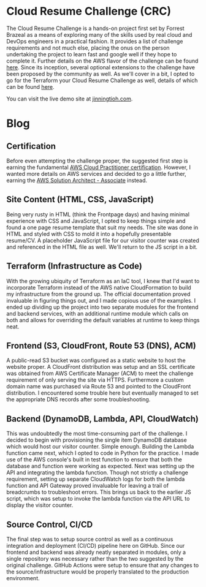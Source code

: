 <!-- About the Project -->
# Cloud Resume Challenge (CRC)
The Cloud Resume Challenge is a hands-on project first set by Forrest Brazeal as a means of exploring many of the skills used by real cloud and DevOps engineers in a practical fashion. It provides a list of challenge requirements and not much else, placing the onus on the person undertaking the project to learn fast and google well if they hope to complete it. Further details on the AWS flavor of the challenge can be found [here](https://cloudresumechallenge.dev/docs/the-challenge/aws/). Since its inception, several optional extensions to the challenge have been proposed by the community as well. As we'll cover in a bit, I opted to go for the Terraform your Cloud Resume Challenge as well, details of which can be found [here](https://cloudresumechallenge.dev/docs/extensions/terraform-getting-started/).

You can visit the live demo site at [jinningtioh.com](https://jinningtioh.com).

<!-- Blog -->
# Blog
## Certification
Before even attempting the challenge proper, the suggested first step is earning the fundamental [AWS Cloud Practitioner certification](https://aws.amazon.com/certification/certified-cloud-practitioner/). However, I wanted more details on AWS services and decided to go a little further, earning the [AWS Solution Architect - Associate](https://aws.amazon.com/certification/certified-solutions-architect-associate/) instead.

## Site Content (HTML, CSS, JavaScript)
Being very rusty in HTML (think the Frontpage days) and having minimal experience with CSS and JavaScript, I opted to keep things simple and found a one page resume template that suit my needs. The site was done in HTML and styled with CSS to mold it into a hopefully presentable resume/CV. A placeholder JavaScript file for our visitor counter was created and referenced in the HTML file as well. We'll return to the JS script in a bit.

## Terraform (Infrastructure as Code)
With the growing ubiquity of Terraform as an IaC tool, I knew that I'd want to incorporate Terraform instead of the AWS native CloudFormation to build my infrastructure from the ground up. The official documentation proved invaluable in figuring things out, and I made copious use of the examples. I ended up dividing up the project into two separate modules for the frontend and backend services, with an additional runtime module which calls on both and allows for overriding the default variables at runtime to keep things neat.

## Frontend (S3, CloudFront, Route 53 (DNS), ACM)
A public-read S3 bucket was configured as a static website to host the website proper. A CloudFront distribution was setup and an SSL certificate was obtained from AWS Certificate Manager (ACM) to meet the challenge requirement of only serving the site via HTTPS. Furthermore a custom domain name was purchased via Route 53 and pointed to the CloudFront distribution. I encountered some trouble here but eventually managed to set the appropriate DNS records after some troubleshooting.

## Backend (DynamoDB, Lambda, API, CloudWatch)
This was undoubtedly the most time-consuming part of the challenge. I decided to begin with provisioning the single item DynamoDB database which would host our visitor counter. Simple enough. Building the Lambda function came next, which I opted to code in Python for the practice. I made use of the AWS console's built in test function to ensure that both the database and function were working as expected. Next was setting up the API and integrating the lambda function. Though not strictly a challenge requirement, setting up separate CloudWatch logs for both the lambda function and API Gateway proved invaluable for leaving a trail of breadcrumbs to troubleshoot errors. This brings us back to the earlier JS script, which was setup to invoke the lambda function via the API URL to display the visitor counter.

## Source Control, CI/CD
The final step was to setup source control as well as a continuous integration and deployment (CI/CD) pipeline here on GitHub. Since our frontend and backend was already neatly separated in modules, only a single repository was necessary rather than the two suggested by the original challenge. GitHub Actions were setup to ensure that any changes to the source/infrastructure would be properly translated to the production environment.
